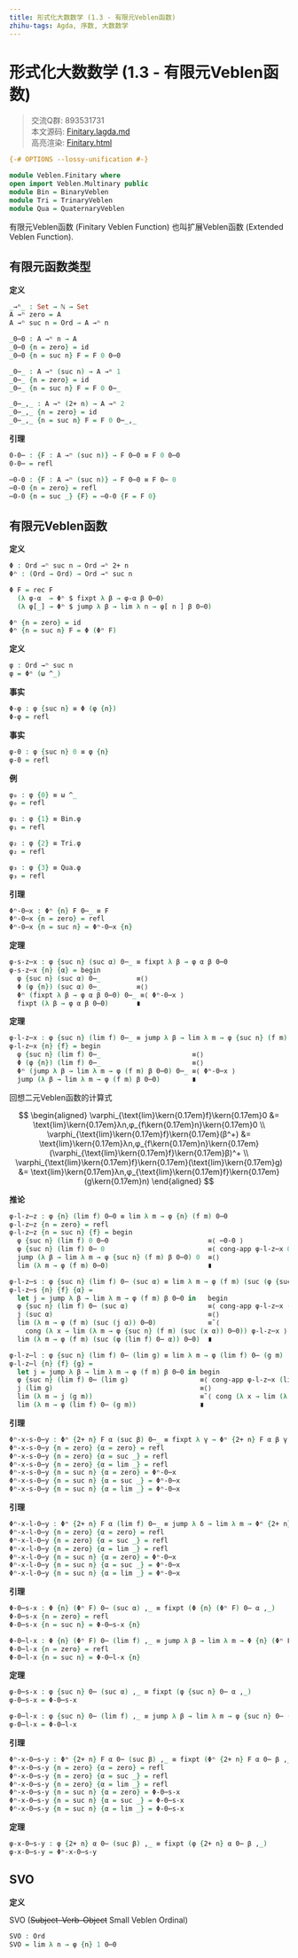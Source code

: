 ```yaml
---
title: 形式化大数数学 (1.3 - 有限元Veblen函数)
zhihu-tags: Agda, 序数, 大数数学
---
```


# 形式化大数数学 (1.3 - 有限元Veblen函数)

> 交流Q群: 893531731  
> 本文源码: [Finitary.lagda.md](https://github.com/choukh/agda-googology/blob/main/src/Veblen/Finitary.lagda.md)  
> 高亮渲染: [Finitary.html](https://choukh.github.io/agda-googology/Veblen.Finitary.html)  

```agda
{-# OPTIONS --lossy-unification #-}

module Veblen.Finitary where
open import Veblen.Multinary public
module Bin = BinaryVeblen
module Tri = TrinaryVeblen
module Qua = QuaternaryVeblen
```

有限元Veblen函数 (Finitary Veblen Function) 也叫扩展Veblen函数 (Extended Veblen Function).

## 有限元函数类型

**定义**

```agda
_→ⁿ_ : Set → ℕ → Set
A →ⁿ zero = A
A →ⁿ suc n = Ord → A →ⁿ n
```

```agda
_0⋯0 : A →ⁿ n → A
_0⋯0 {n = zero} = id
_0⋯0 {n = suc n} F = F 0 0⋯0
```

```agda
_0⋯_ : A →ⁿ (suc n) → A →ⁿ 1
_0⋯_ {n = zero} = id
_0⋯_ {n = suc n} F = F 0 0⋯_
```

```agda
_0⋯_,_ : A →ⁿ (2+ n) → A →ⁿ 2
_0⋯_,_ {n = zero} = id
_0⋯_,_ {n = suc n} F = F 0 0⋯_,_
```

**引理**

```agda
0-0⋯ : {F : A →ⁿ (suc n)} → F 0⋯0 ≡ F 0 0⋯0
0-0⋯ = refl

⋯0-0 : {F : A →ⁿ (suc n)} → F 0⋯0 ≡ F 0⋯ 0
⋯0-0 {n = zero} = refl
⋯0-0 {n = suc _} {F} = ⋯0-0 {F = F 0}
```

## 有限元Veblen函数

**定义**

```agda
Φ : Ord →ⁿ suc n → Ord →ⁿ 2+ n
Φⁿ : (Ord → Ord) → Ord →ⁿ suc n
```

```agda
Φ F = rec F
  (λ φ-α  → Φⁿ $ fixpt λ β → φ-α β 0⋯0)
  (λ φ[_] → Φⁿ $ jump λ β → lim λ n → φ[ n ] β 0⋯0)
```

```agda
Φⁿ {n = zero} = id
Φⁿ {n = suc n} F = Φ (Φⁿ F)
```

**定义**

```agda
φ : Ord →ⁿ suc n
φ = Φⁿ (ω ^_)
```

**事实**

```agda
Φ-φ : φ {suc n} ≡ Φ (φ {n})
Φ-φ = refl
```

**事实**

```agda
φ-0 : φ {suc n} 0 ≡ φ {n}
φ-0 = refl
```

**例**

```agda
φ₀ : φ {0} ≡ ω ^_
φ₀ = refl
```

```agda
φ₁ : φ {1} ≡ Bin.φ
φ₁ = refl
```

```agda
φ₂ : φ {2} ≡ Tri.φ
φ₂ = refl
```

```agda
φ₃ : φ {3} ≡ Qua.φ
φ₃ = refl
```

**引理**

```agda
Φⁿ-0⋯x : Φⁿ {n} F 0⋯_ ≡ F
Φⁿ-0⋯x {n = zero} = refl
Φⁿ-0⋯x {n = suc n} = Φⁿ-0⋯x {n}
```

**定理**

```agda
φ-s-z⋯x : φ {suc n} (suc α) 0⋯_ ≡ fixpt λ β → φ α β 0⋯0
φ-s-z⋯x {n} {α} = begin
  φ {suc n} (suc α) 0⋯_         ≡⟨⟩
  Φ (φ {n}) (suc α) 0⋯_         ≡⟨⟩
  Φⁿ (fixpt λ β → φ α β 0⋯0) 0⋯_ ≡⟨ Φⁿ-0⋯x ⟩
  fixpt (λ β → φ α β 0⋯0)       ∎
```

**定理**

```agda
φ-l-z⋯x : φ {suc n} (lim f) 0⋯_ ≡ jump λ β → lim λ m → φ {suc n} (f m) β 0⋯0
φ-l-z⋯x {n} {f} = begin
  φ {suc n} (lim f) 0⋯_                       ≡⟨⟩
  Φ (φ {n}) (lim f) 0⋯_                       ≡⟨⟩
  Φⁿ (jump λ β → lim λ m → φ (f m) β 0⋯0) 0⋯_ ≡⟨ Φⁿ-0⋯x ⟩
  jump (λ β → lim λ m → φ (f m) β 0⋯0)        ∎
```

回想二元Veblen函数的计算式

$$
\begin{aligned}
\varphi_{\text{lim}\kern{0.17em}f}\kern{0.17em}0 &= \text{lim}\kern{0.17em}λn,φ_{f\kern{0.17em}n}\kern{0.17em}0 \\
\varphi_{\text{lim}\kern{0.17em}f}\kern{0.17em}(β^+) &= \text{lim}\kern{0.17em}λn,φ_{f\kern{0.17em}n}\kern{0.17em}(\varphi_{\text{lim}\kern{0.17em}f}\kern{0.17em}β)^+ \\
\varphi_{\text{lim}\kern{0.17em}f}\kern{0.17em}(\text{lim}\kern{0.17em}g) &= \text{lim}\kern{0.17em}λn,φ_{\text{lim}\kern{0.17em}f}\kern{0.17em}(g\kern{0.17em}n)
\end{aligned}
$$

**推论**

```agda
φ-l-z⋯z : φ {n} (lim f) 0⋯0 ≡ lim λ m → φ {n} (f m) 0⋯0
φ-l-z⋯z {n = zero} = refl
φ-l-z⋯z {n = suc n} {f} = begin
  φ {suc n} (lim f) 0 0⋯0                         ≡⟨ ⋯0-0 ⟩
  φ {suc n} (lim f) 0⋯ 0                          ≡⟨ cong-app φ-l-z⋯x 0 ⟩
  jump (λ β → lim λ m → φ {suc n} (f m) β 0⋯0) 0  ≡⟨⟩
  lim (λ m → φ (f m) 0⋯0)                         ∎
```

```agda
φ-l-z⋯s : φ {suc n} (lim f) 0⋯ (suc α) ≡ lim λ m → φ (f m) (suc (φ {suc n} (lim f) 0⋯ α)) 0⋯0
φ-l-z⋯s {n} {f} {α} =
  let j = jump λ β → lim λ m → φ (f m) β 0⋯0 in   begin
  φ {suc n} (lim f) 0⋯ (suc α)                    ≡⟨ cong-app φ-l-z⋯x (suc α) ⟩
  j (suc α)                                       ≡⟨⟩
  lim (λ m → φ (f m) (suc (j α)) 0⋯0)             ≡˘⟨
    cong (λ x → lim (λ m → φ {suc n} (f m) (suc (x α)) 0⋯0)) φ-l-z⋯x ⟩
  lim (λ m → φ (f m) (suc (φ (lim f) 0⋯ α)) 0⋯0)  ∎
```

```agda
φ-l-z⋯l : φ {suc n} (lim f) 0⋯ (lim g) ≡ lim λ m → φ (lim f) 0⋯ (g m)
φ-l-z⋯l {n} {f} {g} =
  let j = jump λ β → lim λ m → φ (f m) β 0⋯0 in begin
  φ {suc n} (lim f) 0⋯ (lim g)                  ≡⟨ cong-app φ-l-z⋯x (lim g) ⟩
  j (lim g)                                     ≡⟨⟩
  lim (λ m → j (g m))                           ≡˘⟨ cong (λ x → lim (λ m → x (g m))) φ-l-z⋯x ⟩
  lim (λ m → φ (lim f) 0⋯ (g m))                ∎
```

**引理**

```agda
Φⁿ-x-s-0⋯y : Φⁿ {2+ n} F α (suc β) 0⋯_ ≡ fixpt λ γ → Φⁿ {2+ n} F α β γ 0⋯0
Φⁿ-x-s-0⋯y {n = zero} {α = zero} = refl
Φⁿ-x-s-0⋯y {n = zero} {α = suc _} = refl
Φⁿ-x-s-0⋯y {n = zero} {α = lim _} = refl
Φⁿ-x-s-0⋯y {n = suc n} {α = zero} = Φⁿ-0⋯x
Φⁿ-x-s-0⋯y {n = suc n} {α = suc _} = Φⁿ-0⋯x
Φⁿ-x-s-0⋯y {n = suc n} {α = lim _} = Φⁿ-0⋯x
```

**引理**

```agda
Φⁿ-x-l-0⋯y : Φⁿ {2+ n} F α (lim f) 0⋯_ ≡ jump λ δ → lim λ m → Φⁿ {2+ n} F α (f m) δ 0⋯0
Φⁿ-x-l-0⋯y {n = zero} {α = zero} = refl
Φⁿ-x-l-0⋯y {n = zero} {α = suc _} = refl
Φⁿ-x-l-0⋯y {n = zero} {α = lim _} = refl
Φⁿ-x-l-0⋯y {n = suc n} {α = zero} = Φⁿ-0⋯x
Φⁿ-x-l-0⋯y {n = suc n} {α = suc _} = Φⁿ-0⋯x
Φⁿ-x-l-0⋯y {n = suc n} {α = lim _} = Φⁿ-0⋯x
```

**引理**

```agda
Φ-0⋯s-x : Φ {n} (Φⁿ F) 0⋯ (suc α) ,_ ≡ fixpt (Φ {n} (Φⁿ F) 0⋯ α ,_)
Φ-0⋯s-x {n = zero} = refl
Φ-0⋯s-x {n = suc n} = Φ-0⋯s-x {n}

Φ-0⋯l-x : Φ {n} (Φⁿ F) 0⋯ (lim f) ,_ ≡ jump λ β → lim λ m → Φ {n} (Φⁿ F) 0⋯ (f m) , β
Φ-0⋯l-x {n = zero} = refl
Φ-0⋯l-x {n = suc n} = Φ-0⋯l-x {n}
```

**定理**

```agda
φ-0⋯s-x : φ {suc n} 0⋯ (suc α) ,_ ≡ fixpt (φ {suc n} 0⋯ α ,_)
φ-0⋯s-x = Φ-0⋯s-x

φ-0⋯l-x : φ {suc n} 0⋯ (lim f) ,_ ≡ jump λ β → lim λ m → φ {suc n} 0⋯ (f m) , β
φ-0⋯l-x = Φ-0⋯l-x
```

**引理**

```agda
Φⁿ-x-0⋯s-y : Φⁿ {2+ n} F α 0⋯ (suc β) ,_ ≡ fixpt (Φⁿ {2+ n} F α 0⋯ β ,_)
Φⁿ-x-0⋯s-y {n = zero} {α = zero} = refl
Φⁿ-x-0⋯s-y {n = zero} {α = suc _} = refl
Φⁿ-x-0⋯s-y {n = zero} {α = lim _} = refl
Φⁿ-x-0⋯s-y {n = suc n} {α = zero} = Φ-0⋯s-x
Φⁿ-x-0⋯s-y {n = suc n} {α = suc _} = Φ-0⋯s-x
Φⁿ-x-0⋯s-y {n = suc n} {α = lim _} = Φ-0⋯s-x
```

**定理**

```agda
φ-x-0⋯s-y : φ {2+ n} α 0⋯ (suc β) ,_ ≡ fixpt (φ {2+ n} α 0⋯ β ,_)
φ-x-0⋯s-y = Φⁿ-x-0⋯s-y
```

## SVO

**定义**

SVO (~~Subject–Verb–Object~~ Small Veblen Ordinal)

```agda
SVO : Ord
SVO = lim λ n → φ {n} 1 0⋯0
```
